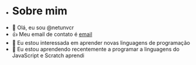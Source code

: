 - # Sobre mim
- 👋 Olá, eu sou @netunvcr
- 👍 Meu email de contato é [email](@ester.litca.pr.gov.br) 
- 👀 Eu estou interessada em aprender novas linguagens de programação 
- 🌱 Eu estou aprendendo recentemente a programar a linguagens do JavaScript e Scratch
aprendi
